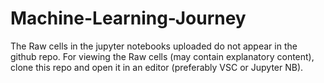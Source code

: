 # Machine-Learning-Journey
The Raw cells in the jupyter notebooks uploaded do not appear in the github repo.
For viewing the Raw cells (may contain explanatory content), clone this repo and open it in an editor (preferably VSC or Jupyter NB).
